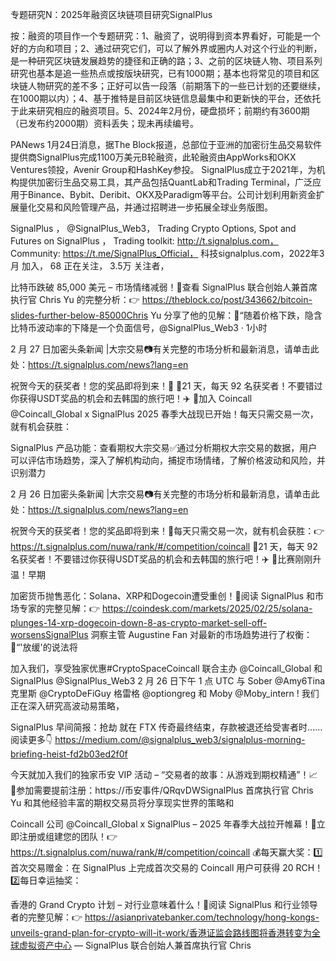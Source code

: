 专题研究N：2025年融资区块链项目研究SignalPlus

按：融资的项目作一个专题研究：1、融资了，说明得到资本界看好，可能是一个好的方向和项目；2、通过研究它们，可以了解外界或圈内人对这个行业的判断，是一种研究区块链发展趋势的捷径和正确的路；3、之前的区块链人物、项目系列研究也基本是追一些热点或按版块研究，已有1000期；基本也将常见的项目和区块链人物研究的差不多；正好可以告一段落（前期落下的一些已计划的还要继续，在1000期以内）；4、基于推特是目前区块链信息最集中和更新快的平台，还依托于此来研究相应的融资项目。5、2024年2月份，硬盘损坏；前期约有3600期（已发布约2000期）资料丢失；现未再续编号。

PANews 1月24日消息，据The Block报道，总部位于亚洲的加密衍生品交易软件提供商SignalPlus完成1100万美元B轮融资，此轮融资由AppWorks和OKX Ventures领投，Avenir Group和HashKey参投。
SignalPlus成立于2021年，为机构提供加密衍生品交易工具，其产品包括QuantLab和Trading Terminal，广泛应用于Binance、Bybit、Deribit、OKX及Paradigm等平台。公司计划利用新资金扩展量化交易和风险管理产品，并通过招聘进一步拓展全球业务版图。

SignalPlus
，
@SignalPlus_Web3，
Trading Crypto Options, Spot and Futures on SignalPlus
，
Trading toolkit: http://t.signalplus.com，
Community: https://t.me/SignalPlus_Official，
科技signalplus.com，2022年3月 加入，
68 正在关注，
3.5万 关注者，

比特币跌破 85,000 美元 – 市场情绪减弱！📖查看 SignalPlus 联合创始人兼首席执行官 Chris Yu 的完整分析：👉 https://theblock.co/post/343662/bitcoin-slides-further-below-85000Chris Yu 分享了他的见解：💬“随着价格下跌，隐含比特币波动率的下降是一个负面信号，@SignalPlus_Web3
·
1小时

2 月 27 日加密头条新闻 |大宗交易📷有关完整的市场分析和最新消息，请单击此处：https://t.signalplus.com/news?lang=en

祝贺今天的获奖者！您的奖品即将到来！🚀
💓21 天，每天 92 名获奖者！不要错过你获得USDT奖品的机会和去韩国的旅行吧！✈️
🔹加入 Coincall
@Coincall_Global
x SignalPlus 2025 春季大战现已开始！每天只需交易一次，就有机会获胜：

SignalPlus 产品功能：查看期权大宗交易✅通过分析期权大宗交易的数据，用户可以评估市场趋势，深入了解机构动向，捕捉市场情绪，了解价格波动和风险，并识别潜力

2 月 26 日加密头条新闻 |大宗交易📷有关完整的市场分析和最新消息，请单击此处：https://t.signalplus.com/news?lang=en

祝贺今天的获奖者！您的奖品即将到来！🚀每天只需交易一次，就有机会获胜：👉 https://t.signalplus.com/nuwa/rank/#/competition/coincall
💓21 天，每天 92 名获奖者！不要错过你获得USDT奖品的机会和去韩国的旅行吧！✈️
🏃比赛刚刚升温！早期

加密货币抛售恶化：Solana、XRP和Dogecoin遭受重创！📖阅读 SignalPlus 和市场专家的完整见解：👉 https://coindesk.com/markets/2025/02/25/solana-plunges-14-xrp-dogecoin-down-8-as-crypto-market-sell-off-worsensSignalPlus 洞察主管 Augustine Fan 对最新的市场趋势进行了权衡：💬“'放缓'的说法将

加入我们，享受独家优惠#CryptoSpaceCoincall 联合主办
@Coincall_Global
和 SignalPlus
@SignalPlus_Web3
2 月 26 日下午 1 点 UTC 与 Sober
@Amy6Tina
克里斯
@CryptoDeFiGuy
格雷格
@optiongreg
和 Moby
@Moby_intern
!
我们正在深入研究高波动易策略，

SignalPlus 早间简报：抢劫
就在 FTX 传奇最终结束，存款被退还给受害者时......
阅读更多👇
https://medium.com/@signalplus_web3/signalplus-morning-briefing-heist-fd2b03ed2f0f

今天就加入我们的独家币安 VIP 活动 – “交易者的故事：从游戏到期权精通”！📈
🔗参加需要提前注册：https://币安事件/QRqvDWSignalPlus 首席执行官 Chris Yu 和其他经验丰富的期权交易员将分享现实世界的策略和

Coincall 公司
@Coincall_Global
x SignalPlus – 2025 年春季大战拉开帷幕！📌立即注册或组建您的团队！👉 https://t.signalplus.com/nuwa/rank/#/competition/coincall
💰每天赢大奖：1️⃣首次交易赠金：在 SignalPlus 上完成首次交易的 Coincall 用户可获得 20 RCH！2️⃣每日幸运抽奖：

香港的 Grand Crypto 计划 – 对行业意味着什么！📖阅读 SignalPlus 和行业领导者的完整见解：👉 https://asianprivatebanker.com/technology/hong-kongs-unveils-grand-plan-for-crypto-will-it-work/香港证监会路线图将香港转变为全球虚拟资产中心 — SignalPlus 联合创始人兼首席执行官 Chris